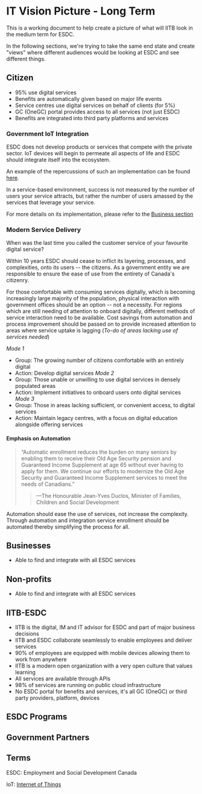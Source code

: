 # IT Vision Picture - Long Term

This is a working document to help create a picture of what will IITB look in the medium term for ESDC.

In the following sections, we're trying to take the same end state and create "views" where different audiences would be looking at ESDC and see different things.

## Citizen

- 95% use digital services
- Benefits are automatically given based on major life events
- Service centres use digital services on behalf of clients (for 5%)
- GC (OneGC) portal provides access to all services (not just ESDC)
- Benefits are integrated into third party platforms and services

### Government IoT Integration 

ESDC does not develop products or services that compete with the private sector.
IoT devices will begin to permeate all aspects of life and ESDC should integrate itself into the ecosystem. 

An example of the repercussions of such an implementation can be found [here](https://github.com/sara-sabr/ITStrategy/blob/master/wip-tec/en/human-development-life-cycle.md).

In a service-based environment, success is not measured by the number of users your service attracts, but rather the number of users amassed by the services that leverage your service. 

For more details on its implementation, please refer to the [Business section](##Businesses)

### Modern Service Delivery 

When was the last time you called the customer service of your favourite digital service? 

Within 10 years ESDC should cease to inflict its layering, processes, and complexities, onto its users -- the citizens.
As a government entity we are responsible to ensure the ease of use from the entirety of Canada's citizenry. 

For those comfortable with consuming services digitally, which is becoming increasingly large majority of the population, physical interaction with government offices should be an option -- not a necessity.
For regions which are still needing of attention to onboard digitally, different methods of service interaction need to be available.
Cost savings from automation and process improvement should be passed on to provide increased attention to areas where service uptake is lagging (*To-do of areas lacking use of services needed*)

*Mode 1* 
- Group: The growing number of citizens comfortable with an entirely digital 
- Action: Develop digital services
*Mode 2*
- Group: Those unable or unwilling to use digital services in densely populated areas
- Action: Implement initiatives to onboard users onto digital services 
*Mode 3* 
- Group: Those in areas lacking sufficient, or convenient access, to digital services 
- Action: Maintain legacy centres, with a focus on digital education alongside offering services

#### Emphasis on Automation

> “Automatic enrollment reduces the burden on many seniors by enabling them to receive their Old Age Security pension and Guaranteed Income Supplement at age 65 without ever having to apply for them. We continue our efforts to modernize the Old Age Security and Guaranteed Income Supplement services to meet the needs of Canadians.”
> > ––The Honourable Jean-Yves Duclos, Minister of Families, Children and Social Development

Automation should ease the use of services, not increase the complexity. Through automation and integration service enrollment should be automated thereby simplifying the process for all. 

## Businesses

- Able to find and integrate with all ESDC services

## Non-profits

- Able to find and integrate with all ESDC services

## IITB-ESDC

- IITB is the digital, IM and IT advisor for ESDC and part of major business decisions
- IITB and ESDC collaborate seamlessly to enable employees and deliver services
- 90% of employees are equipped with mobile devices allowing them to work from anywhere
- IITB is a modern open organization with a very open culture that values learning
- All services are available through APIs
- 98% of services are running on public cloud infrastructure
- No ESDC portal for benefits and services, it's all GC (OneGC) or third party providers, platform, devices

## ESDC Programs

## Government Partners

## Terms 

ESDC: Employment and Social Development Canada

IoT: [Internet of Things](https://en.wikipedia.org/wiki/Internet_of_things)
